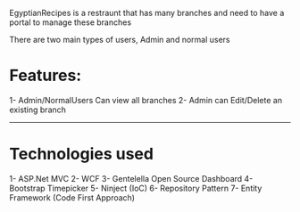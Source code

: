 EgyptianRecipes is a restraunt that has many branches and need to have a portal to manage these branches 

There are two main types of users, Admin and normal users

Features:
===============
1- Admin/NormalUsers Can view all branches
2- Admin can Edit/Delete an existing branch

-----------------------------------------------------------------------------------------
Technologies used
==================
1- ASP.Net MVC
2- WCF
3- Gentelella Open Source Dashboard
4- Bootstrap Timepicker
5- Ninject (IoC)
6- Repository Pattern
7- Entity Framework (Code First Approach)

